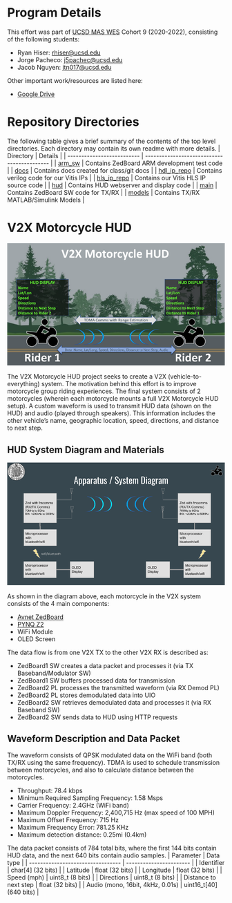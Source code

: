 # Program Details
This effort was part of [UCSD MAS WES](https://jacobsschool.ucsd.edu/mas/wes) Cohort 9 (2020-2022), consisting of the following students:
- Ryan Hiser: rhiser@ucsd.edu
- Jorge Pacheco: j5pachec@ucsd.edu
- Jacob Nguyen: jtn017@ucsd.edu

Other important work/resources are listed here:
- [Google Drive](https://drive.google.com/drive/folders/1-ji_W6FZ46F6Ge3nmcZqJ8UrlpsPyltQ?usp=sharing)

# Repository Directories
The following table gives a brief summary of the contents of the top level directories.
Each directory may contain its own readme with more details.
| Directory                  | Details                                     |
| -------------------------- | ------------------------------------------- |
| [arm_sw](arm_sw)           | Contains ZedBoard ARM development test code |
| [docs](docs)               | Contains docs created for class/git docs    |
| [hdl_ip_repo](hdl_ip_repo) | Contains verilog code for our Vitis IPs     |
| [hls_ip_repo](hls_ip_repo) | Contains our Vitis HLS IP source code       |
| [hud](hud)                 | Contains HUD webserver and display code     |
| [main](main)               | Contains ZedBoard SW code for TX/RX         |
| [models](models)           | Contains TX/RX MATLAB/Simulink Models       |

# V2X Motorcycle HUD
![alt text](docs/images/v2x.png?raw=true)

The V2X Motorcycle HUD project seeks to create a V2X (vehicle-to-everything) system.
The motivation behind this effort is to improve motorcycle group riding experiences.
The final system consists of 2 motorcycles (wherein each motorcycle mounts a full V2X Motorcycle HUD setup).
A custom waveform is used to transmit HUD data (shown on the HUD) and audio (played through speakers).
This information includes the other vehicle’s name, geographic location, speed, directions, and distance to next step.

## HUD System Diagram and Materials
![alt text](docs/images/apparatus.png?raw=true)

As shown in the diagram above, each motorcycle in the V2X system consists of the 4 main components:
- [Avnet ZedBoard](https://www.avnet.com/wps/portal/us/products/avnet-boards/avnet-board-families/zedboard/)
- [PYNQ Z2](http://www.pynq.io/board.html)
- WiFi Module
- OLED Screen

The data flow is from one V2X TX to the other V2X RX is described as:
- ZedBoard1 SW creates a data packet and processes it (via TX Baseband/Modulator SW)
- ZedBoard1 SW buffers processed data for transmission
- ZedBoard2 PL processes the transmitted waveform (via RX Demod PL)
- ZedBoard2 PL stores demodulated data into UIO
- ZedBoard2 SW retrieves demodulated data and processes it (via RX Baseband SW) 
- ZedBoard2 SW sends data to HUD using HTTP requests

## Waveform Description and Data Packet
The waveform consists of QPSK modulated data on the WiFi band (both TX/RX using the same frequency).
TDMA is used to schedule transmission between motorcycles, and also to calculate distance between the motorcycles.
- Throughput: 78.4 kbps
- Minimum Required Sampling Frequency: 1.58 Msps
- Carrier Frequency: 2.4GHz (WiFi band)
- Maximum Doppler Frequency: 2,400,715 Hz (max speed of 100 MPH)
- Maximum Offset Frequency: 715 Hz
- Maximum Frequency Error: 781.25 KHz
- Maximum detection distance: 0.25mi (0.4km)

The data packet consists of 784 total bits, where the first 144 bits contain HUD data, and the next 640 bits contain audio samples.
| Parameter                         | Data type               |
| --------------------------------- | ----------------------- |
| Identifier                        | char[4]      (32 bits)  |
| Latitude                          | float        (32 bits)  |
| Longitude                         | float        (32 bits)  |
| Speed (mph)                       | uint8_t      (8  bits)  |
| Directions                        | uint8_t      (8  bits)  |
| Distance to next step             | float        (32 bits)  |
| Audio (mono, 16bit, 4kHz, 0.01s)  | uint16_t[40] (640 bits) |
